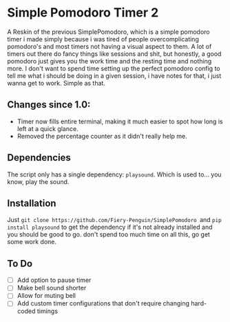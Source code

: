 # Simple Pomodoro Timer 2
A Reskin of the previous SimplePomodoro, which is a simple pomodoro timer i made simply because i was tired of people overcomplicating pomodoro's and most timers not having a visual aspect to them. A lot of timers out there do fancy things like sessions and shit, but honestly, a good pomodoro just gives you the work time and the resting time and nothing more. I don't want to spend time setting up the perfect pomodoro config to tell me what i should be doing in a given session, i have notes for that, i just wanna get to work. Simple as that.

## Changes since 1.0:
- Timer now fills entire terminal, making it much easier to spot how long is left at a quick glance.
- Removed the percentage counter as it didn't really help me.

## Dependencies
The script only has a single dependency: `playsound`. Which is used to... you know, play the sound.

## Installation
Just `git clone https://github.com/Fiery-Penguin/SimplePomodoro `and `pip install playsound` to get the dependency if it's not already installed and you should be good to go. don't spend too much time on all this, go get some work done.

## To Do
- [ ] Add option to pause timer
- [ ] Make bell sound shorter
- [ ] Allow for muting bell
- [ ] Add custom timer configurations that don't require changing hard-coded timings
